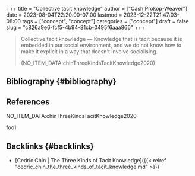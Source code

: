 +++
title = "Collective tacit knowledge"
author = ["Cash Prokop-Weaver"]
date = 2023-08-04T22:20:00-07:00
lastmod = 2023-12-22T21:47:03-08:00
tags = ["concept", "concept"]
categories = ["concept"]
draft = false
slug = "c826a9e6-fcf5-4b94-81cb-0495f6aaa866"
+++

> Collective tacit knowledge — Knowledge that is tacit because it is embedded in our social environment, and we do not know how to make it explicit in a way that doesn't involve socialising.
>
> (NO_ITEM_DATA:chinThreeKindsTacitKnowledge2020)


## Bibliography {#bibliography}

## References

<style>.csl-entry{text-indent: -1.5em; margin-left: 1.5em;}</style><div class="csl-bib-body">
  <div class="csl-entry">NO_ITEM_DATA:chinThreeKindsTacitKnowledge2020</div>
</div>

foo1


## Backlinks {#backlinks}

-   [Cedric Chin | The Three Kinds of Tacit Knowledge]({{< relref "cedric_chin_the_three_kinds_of_tacit_knowledge.md" >}})
